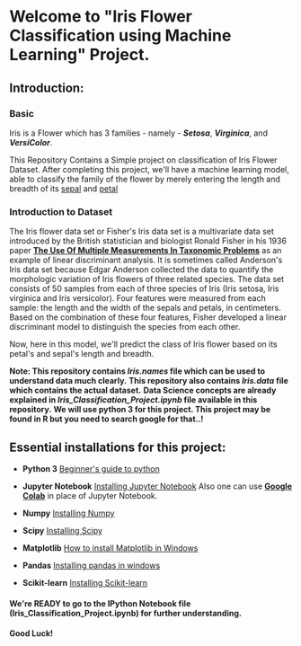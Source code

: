 # Welcome to "Iris Flower Classification using Machine Learning" Project.

## Introduction:

### Basic
Iris is a Flower which has 3 families -  namely - ***Setosa***, ***Virginica***, and ***VersiColor***.

This Repository Contains a Simple project on classification of Iris Flower Dataset. After completing this project, we'll have a machine learning model, able to classify the family of the flower by merely entering the length and breadth of its [sepal](https://biologydictionary.net/sepal/) and [petal](https://www.ldoceonline.com/dictionary/petal)

### Introduction to Dataset
The Iris flower data set or Fisher's Iris data set is a multivariate data set introduced by the British statistician and biologist Ronald Fisher in his 1936 paper **[The Use Of Multiple Measurements In Taxonomic Problems](https://onlinelibrary.wiley.com/doi/abs/10.1111/j.1469-1809.1936.tb02137.x)** as an example of linear discriminant analysis. It is sometimes called Anderson's Iris data set because Edgar Anderson collected the data to quantify the morphologic variation of Iris flowers of three related species. The data set consists of 50 samples from each of three species of Iris (Iris setosa, Iris virginica and Iris versicolor). Four features were measured from each sample: the length and the width of the sepals and petals, in centimeters. Based on the combination of these four features, Fisher developed a linear discriminant model to distinguish the species from each other.

Now, here in this model, we'll predict the class of Iris flower based on its petal's and sepal's length and breadth.

**Note: This repository contains *Iris.names* file which can be used to understand data much clearly.**
      **This repository also contains *Iris.data* file which contains the actual dataset.**
      **Data Science concepts are already explained in *Iris_Classification_Project.ipynb* file available in this repository.**
      **We will use python 3 for this project. This project may be found in R but you need to search google for that..!**
      
## Essential installations for this project:
* **Python 3**
    [Beginner's guide to python](https://wiki.python.org/moin/BeginnersGuide)
    
* **Jupyter Notebook**
    [Installing Jupyter Notebook](https://jupyter.org/install)
    Also one can use **[Google Colab](https://colab.research.google.com/notebooks/intro.ipynb#recent=true)** in place of Jupyter Notebook.
    
* **Numpy**
    [Installing Numpy](https://pypi.org/project/numpy/)
    
* **Scipy**
    [Installing Scipy](https://www.scipy.org/install.html)
    
* **Matplotlib**
    [How to install Matplotlib in Windows](https://pypi.org/project/matplotlib/)
    
* **Pandas**
    [Installing pandas in windows](https://pandas.pydata.org/pandas-docs/stable/getting_started/install.html)
    
* **Scikit-learn**
    [Installing Scikit-learn](https://scikit-learn.org/stable/install.html)
    
    
    
#### We're READY to go to the IPython Notebook file (Iris_Classification_Project.ipynb) for further understanding.
#### Good Luck!

